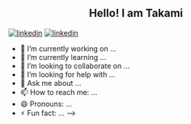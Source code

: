 <h2 align="center">Hello! I am Takami</h2>

 <a href="www.linkedin.com/in/takamiinagaki/">
  <img alt="linkedin" title="Linkedin Profile" src="https://img.shields.io/badge/linkedin-%230077B5.svg?&style=for-the-badge&logo=linkedin&logoColor=white"/></a>

<a href="www.linkedin.com/in/takamiinagaki/">
  <img alt="linkedin" title="Linkedin Profile" src="https://img.shields.io/badge/instagram%230077B5.svg?&style=for-the-badge&logo=linkedin&logoColor=white"/></a>

- 🔭 I’m currently working on ...
- 🌱 I’m currently learning ...
- 👯 I’m looking to collaborate on ...
- 🤔 I’m looking for help with ...
- 💬 Ask me about ...
- 📫 How to reach me: ...
- 😄 Pronouns: ...
- ⚡ Fun fact: ...
-->
